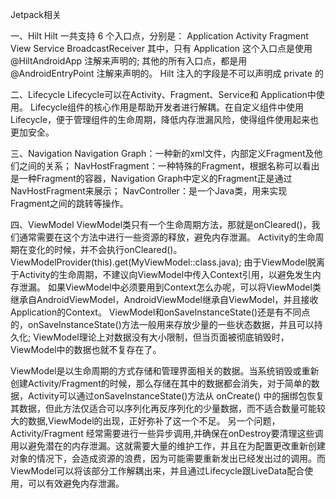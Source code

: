 Jetpack相关

一、Hilt
Hilt 一共支持 6 个入口点，分别是：
Application
Activity
Fragment
View
Service
BroadcastReceiver
其中，只有 Application 这个入口点是使用 @HiltAndroidApp 注解来声明的;
其他的所有入口点，都是用 @AndroidEntryPoint 注解来声明的。
Hilt 注入的字段是不可以声明成 private 的

二、Lifecycle
Lifecycle可以在Activity、Fragment、Service和 Application中使用。
Lifecycle组件的核心作用是帮助开发者进行解耦。在自定义组件中使用Lifecycle，便于管理组件的生命周期，降低内存泄漏风险，使得组件使用起来也更加安全。

三、Navigation
Navigation Graph：一种新的xml文件，内部定义Fragment及他们之间的关系；
NavHostFragment：一种特殊的Fragment，根据名称可以看出是一种Fragment的容器，Navigation Graph中定义的Fragment正是通过NavHostFragment来展示；
NavController：是一个Java类，用来实现Fragment之间的跳转等操作。

四、ViewModel
ViewModel类只有一个生命周期方法，那就是onCleared()，我们通常需要在这个方法中进行一些资源的释放，避免内存泄漏。
Activity的生命周期在变化的时候，并不会执行onCleared()。
ViewModelProvider(this).get(MyViewModel::class.java);
由于ViewModel脱离于Activity的生命周期，不建议向ViewModel中传入Context引用，以避免发生内存泄漏。
如果ViewModel中必须要用到Context怎么办呢，可以将ViewModel类继承自AndroidViewModel，AndroidViewModel继承自ViewModel，并且接收Application的Context。
ViewModel和onSaveInstanceState()还是有不同点的，onSaveInstanceState()方法一般用来存放少量的一些状态数据，并且可以持久化;
ViewModel理论上对数据没有大小限制，但当页面被彻底销毁时，ViewModel中的数据也就不复存在了。

ViewModel是以生命周期的方式存储和管理界面相关的数据。当系统销毁或重新创建Activity/Fragment的时候，那么存储在其中的数据都会消失，对于简单的数据，Activity可以通过onSaveInstanceState()方法从 onCreate() 中的捆绑包恢复其数据，但此方法仅适合可以序列化再反序列化的少量数据，而不适合数量可能较大的数据,ViewModel的出现，正好弥补了这一个不足。
另一个问题，Activity/Fragment 经常需要进行一些异步调用,并确保在onDestroy要清理这些调用以避免潜在的内存泄漏。这就需要大量的维护工作，并且在为配置更改重新创建对象的情况下，会造成资源的浪费，因为可能需要重新发出已经发出过的调用。而ViewModel可以将该部分工作解耦出来，并且通过Lifecycle跟LiveData配合使用，可以有效避免内存泄漏。



